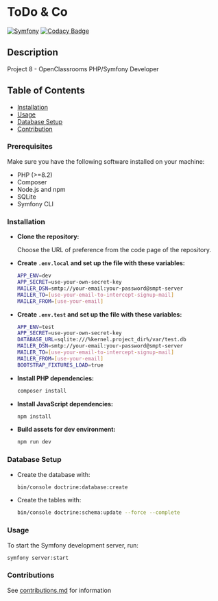 # ToDo & Co

[![Symfony](https://github.com/lauralazzaro/projet8-TodoList/actions/workflows/symfony.yml/badge.svg)](https://github.com/lauralazzaro/projet8-TodoList/actions/workflows/symfony.yml)
[![Codacy Badge](https://app.codacy.com/project/badge/Grade/e75c4044c8cb4aebbb72c6d8e07cbc13)](https://app.codacy.com/gh/lauralazzaro/projet8-TodoList/dashboard?utm_source=gh&utm_medium=referral&utm_content=&utm_campaign=Badge_grade)

## Description

Project 8 - OpenClassrooms PHP/Symfony Developer

## Table of Contents

- [Installation](#installation)
- [Usage](#usage)
- [Database Setup](#database-setup)
- [Contribution](contributions.md)

### Prerequisites

Make sure you have the following software installed on your machine:

- PHP (>=8.2)
- Composer
- Node.js and npm
- SQLite
- Symfony CLI

### Installation

- **Clone the repository:**

  Choose the URL of preference from the code page of the repository.

- **Create `.env.local` and set up the file with these variables:**

   ```bash
  APP_ENV=dev
  APP_SECRET=use-your-own-secret-key
  MAILER_DSN=smtp://your-email:your-password@smpt-server
  MAILER_TO=[use-your-email-to-intercept-signup-mail]
  MAILER_FROM=[use-your-email]
  ```
- **Create `.env.test` and set up the file with these variables:**

  ```bash
  APP_ENV=test
  APP_SECRET=use-your-own-secret-key
  DATABASE_URL=sqlite:///%kernel.project_dir%/var/test.db
  MAILER_DSN=smtp://your-email:your-password@smpt-server
  MAILER_TO=[use-your-email-to-intercept-signup-mail]
  MAILER_FROM=[use-your-email]
  BOOTSTRAP_FIXTURES_LOAD=true
  ```

- **Install PHP dependencies:**

   ```bash
   composer install
   ```

- **Install JavaScript dependencies:**

  ```bash
  npm install
  ```

- **Build assets for dev environment:**

   ```bash
   npm run dev
   ```

### Database Setup

- Create the database with:

    ```bash
    bin/console doctrine:database:create
    ```

- Create the tables with:

    ```bash
    bin/console doctrine:schema:update --force --complete
    ```

### Usage

To start the Symfony development server, run:

   ```bash
   symfony server:start
   ```

### Contributions

See [contributions.md](contributions.md) for information
